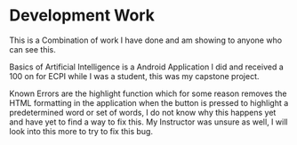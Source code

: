 # Development Work

This is a Combination of work I have done and am showing to anyone who can see this.

Basics of Artificial Intelligence is a Android Application I did and received a 100 on for ECPI while I was a student, this was my capstone project.

Known Errors are the highlight function which for some reason removes the HTML formatting in the application when the button is pressed to highlight a predetermined word or set of words,
I do not know why this happens yet and have yet to find a way to fix this. My Instructor was unsure as well, I will look into this more to try to fix this bug. 
